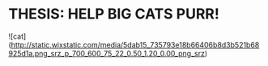 # THESIS: HELP BIG CATS PURR!
![cat]
(http://static.wixstatic.com/media/5dab15_735793e18b66406b8d3b521b68925d1a.png_srz_p_700_600_75_22_0.50_1.20_0.00_png_srz)
